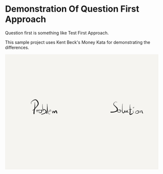 # Demonstration Of Question First Approach

Question first is something like Test First Approach.

This sample project uses Kent Beck's Money Kata for demonstrating the differences.

![Problem solving](img/problem-solution1.png)

